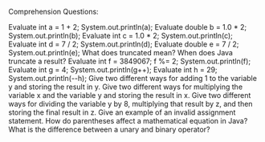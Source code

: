 

Comprehension Questions:

Evaluate int a = 1 + 2; System.out.println(a);
Evaluate double b = 1.0 * 2; System.out.println(b);
Evaluate int c = 1.0 * 2; System.out.println(c);
Evaluate int d = 7 / 2; System.out.println(d);
Evaluate double e = 7 / 2; System.out.println(e);
What does truncated mean?  When does Java truncate a result?
Evaluate int f = 3849067; f %= 2; System.out.println(f);
Evaluate int g = 4; System.out.println(g++);
Evaluate int h = 29; System.out.println(--h);
Give two different ways for adding 1 to the variable y and storing the result in y.
Give two different ways for multiplying the variable x and the variable y and storing the result in x.
Give two different ways for dividing the variable y by 8, multiplying that result by z, and then storing the final result in z.
Give an example of an invalid assignment statement.
How do parentheses affect a mathematical equation in Java?
What is the difference between a unary and binary operator?
